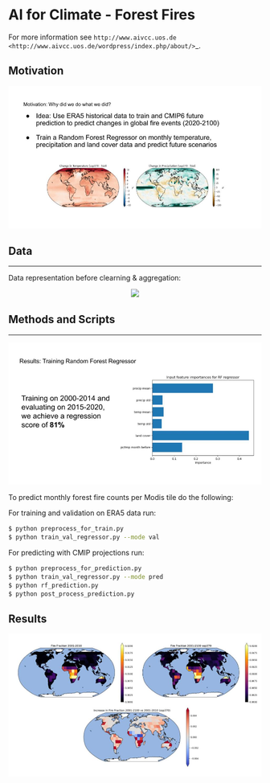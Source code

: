 
# AI for Climate - Forest Fires


For more information see `http://www.aivcc.uos.de <http://www.aivcc.uos.de/wordpress/index.php/about/>`_.

## Motivation

<p align="center">
  <img src="figures/motivation.jpg" />
</p>

## Data
-------

Data representation before clearning & aggregation:
<p align="center">
  <img src="figures/grouping.PNG" />
</p>

## Methods and Scripts
---------------------

<p align="center">
  <img src="figures/method.jpg" />
</p>

To predict monthly forest fire counts per Modis tile do the following:

For training and validation on ERA5 data run:
```sh
$ python preprocess_for_train.py
$ python train_val_regressor.py --mode val
```

For predicting with CMIP projections run:

```sh
$ python preprocess_for_prediction.py
$ python train_val_regressor.py --mode pred
$ python rf_prediction.py
$ python post_process_prediction.py
```



## Results



<p align="center">
  <img src="figures/result.jpg" />
</p>
